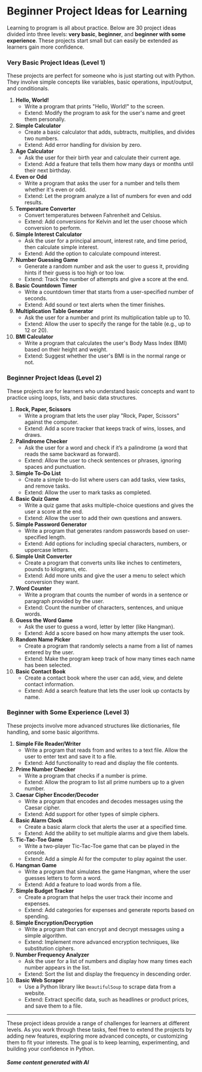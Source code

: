 # Beginner Project Ideas for Learning

Learning to program is all about practice. Below are 30 project ideas divided into three levels: **very basic**, **beginner**, and **beginner with some experience**. These projects start small but can easily be extended as learners gain more confidence.

### Very Basic Project Ideas (Level 1)

These projects are perfect for someone who is just starting out with Python. They involve simple concepts like variables, basic operations, input/output, and conditionals.

1. **Hello, World!**
   * Write a program that prints "Hello, World!" to the screen.
   * Extend: Modify the program to ask for the user's name and greet them personally.
2. **Simple Calculator**
   * Create a basic calculator that adds, subtracts, multiplies, and divides two numbers.
   * Extend: Add error handling for division by zero.
3. **Age Calculator**
   * Ask the user for their birth year and calculate their current age.
   * Extend: Add a feature that tells them how many days or months until their next birthday.
4. **Even or Odd**
   * Write a program that asks the user for a number and tells them whether it's even or odd.
   * Extend: Let the program analyze a list of numbers for even and odd results.
5. **Temperature Converter**
   * Convert temperatures between Fahrenheit and Celsius.
   * Extend: Add conversions for Kelvin and let the user choose which conversion to perform.
6. **Simple Interest Calculator**
   * Ask the user for a principal amount, interest rate, and time period, then calculate simple interest.
   * Extend: Add the option to calculate compound interest.
7. **Number Guessing Game**
   * Generate a random number and ask the user to guess it, providing hints if their guess is too high or too low.
   * Extend: Track the number of attempts and give a score at the end.
8. **Basic Countdown Timer**
   * Write a countdown timer that starts from a user-specified number of seconds.
   * Extend: Add sound or text alerts when the timer finishes.
9. **Multiplication Table Generator**
   * Ask the user for a number and print its multiplication table up to 10.
   * Extend: Allow the user to specify the range for the table (e.g., up to 12 or 20).
10. **BMI Calculator**
    * Write a program that calculates the user's Body Mass Index (BMI) based on their height and weight.
    * Extend: Suggest whether the user's BMI is in the normal range or not.

### Beginner Project Ideas (Level 2)

These projects are for learners who understand basic concepts and want to practice using loops, lists, and basic data structures.

1. **Rock, Paper, Scissors**
   * Write a program that lets the user play "Rock, Paper, Scissors" against the computer.
   * Extend: Add a score tracker that keeps track of wins, losses, and draws.
2. **Palindrome Checker**
   * Ask the user for a word and check if it’s a palindrome (a word that reads the same backward as forward).
   * Extend: Allow the user to check sentences or phrases, ignoring spaces and punctuation.
3. **Simple To-Do List**
   * Create a simple to-do list where users can add tasks, view tasks, and remove tasks.
   * Extend: Allow the user to mark tasks as completed.
4. **Basic Quiz Game**
   * Write a quiz game that asks multiple-choice questions and gives the user a score at the end.
   * Extend: Allow the user to add their own questions and answers.
5. **Simple Password Generator**
   * Write a program that generates random passwords based on user-specified length.
   * Extend: Add options for including special characters, numbers, or uppercase letters.
6. **Simple Unit Converter**
   * Create a program that converts units like inches to centimeters, pounds to kilograms, etc.
   * Extend: Add more units and give the user a menu to select which conversion they want.
7. **Word Counter**
   * Write a program that counts the number of words in a sentence or paragraph provided by the user.
   * Extend: Count the number of characters, sentences, and unique words.
8. **Guess the Word Game**
   * Ask the user to guess a word, letter by letter (like Hangman).
   * Extend: Add a score based on how many attempts the user took.
9. **Random Name Picker**
   * Create a program that randomly selects a name from a list of names entered by the user.
   * Extend: Make the program keep track of how many times each name has been selected.
10. **Basic Contact Book**
    * Create a contact book where the user can add, view, and delete contact information.
    * Extend: Add a search feature that lets the user look up contacts by name.

### Beginner with Some Experience (Level 3)

These projects involve more advanced structures like dictionaries, file handling, and some basic algorithms.

1. **Simple File Reader/Writer**
   * Write a program that reads from and writes to a text file. Allow the user to enter text and save it to a file.
   * Extend: Add functionality to read and display the file contents.
2. **Prime Number Checker**
   * Write a program that checks if a number is prime.
   * Extend: Allow the program to list all prime numbers up to a given number.
3. **Caesar Cipher Encoder/Decoder**
   * Write a program that encodes and decodes messages using the Caesar cipher.
   * Extend: Add support for other types of simple ciphers.
4. **Basic Alarm Clock**
   * Create a basic alarm clock that alerts the user at a specified time.
   * Extend: Add the ability to set multiple alarms and give them labels.
5. **Tic-Tac-Toe Game**
   * Write a two-player Tic-Tac-Toe game that can be played in the console.
   * Extend: Add a simple AI for the computer to play against the user.
6. **Hangman Game**
   * Write a program that simulates the game Hangman, where the user guesses letters to form a word.
   * Extend: Add a feature to load words from a file.
7. **Simple Budget Tracker**
   * Create a program that helps the user track their income and expenses.
   * Extend: Add categories for expenses and generate reports based on spending.
8. **Simple Encryption/Decryption**
   * Write a program that can encrypt and decrypt messages using a simple algorithm.
   * Extend: Implement more advanced encryption techniques, like substitution ciphers.
9. **Number Frequency Analyzer**
   * Ask the user for a list of numbers and display how many times each number appears in the list.
   * Extend: Sort the list and display the frequency in descending order.
10. **Basic Web Scraper**
    * Use a Python library like `BeautifulSoup` to scrape data from a website.
    * Extend: Extract specific data, such as headlines or product prices, and save them to a file.

***

These project ideas provide a range of challenges for learners at different levels. As you work through these tasks, feel free to extend the projects by adding new features, exploring more advanced concepts, or customizing them to fit your interests. The goal is to keep learning, experimenting, and building your confidence in Python.

##### Some content generated with AI